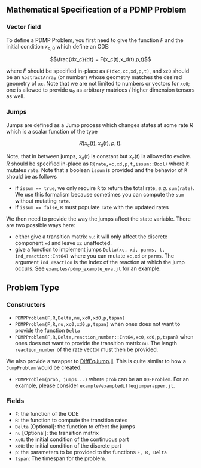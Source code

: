 ## Mathematical Specification of a PDMP Problem

### Vector field

To define a PDMP Problem, you first need to give the function $F$ and the initial condition $x_{c,0}$ which define an ODE:

```math
\frac{dx_c}{dt} = F(x_c(t),x_d(t),p,t)
```

where $F$ should be specified in-place as `F(dxc,xc,xd,p,t)`, and `xc0` should be an `AbstractArray` (or number) whose geometry matches the desired geometry of `xc`. Note that we are not limited to numbers or vectors for `xc0`; one is allowed to provide u₀ as arbitrary matrices / higher dimension tensors as well.

### Jumps

Jumps are defined as a Jump process which changes states at some rate $R$ which is a scalar function of the type 

```math
R(x_c(t),x_d(t),p,t).
```

Note, that in between jumps, $x_d(t)$ is constant but $x_c(t)$ is allowed to evolve.
$R$ should be specified in-place as `R(rate,xc,xd,p,t,issum::Bool)` where it mutates `rate`. Note that a boolean `issum` is provided and the behavior of `R` should be as follows

- if `issum == true`, we only require `R` to return the total rate, *e.g.* `sum(rate)`. We use this formalism because sometimes you can compute the `sum` without mutating `rate`.
- if `issum == false`, `R` must populate `rate` with the updated rates

We then need to provide the way the jumps affect the state variable. There are two possible ways here:

- either give a transition matrix `nu`: it will only affect the discrete component `xd` and leave `xc` unaffected.
- give a function to implement jumps `Delta(xc, xd, parms, t, ind_reaction::Int64)` where you can mutate `xc,xd` or `parms`. The argument `ind_reaction` is the index of the reaction at which the jump occurs. See `examples/pdmp_example_eva.jl` for an example.

## Problem Type

### Constructors

- `PDMPProblem(F,R,Delta,nu,xc0,xd0,p,tspan)`
- `PDMPProblem(F,R,nu,xc0,xd0,p,tspan)` when ones does not want to provide the function `Delta`
- `PDMPProblem(F,R,Delta,reaction_number::Int64,xc0,xd0,p,tspan)` when ones does not want to provide the transition matrix `nu`. The length `reaction_number` of the rate vector must then be provided.

We also provide a wrapper to [DiffEqJump.jl](https://github.com/JuliaDiffEq/DiffEqJump.jl). This is quite similar to how a `JumpProblem` would be created.

- `PDMPProblem(prob, jumps...)` where `prob` can be an `ODEProblem`. For an example, please consider `example/examplediffeqjumpwrapper.jl`.

### Fields
- `F`: the function of the ODE
- `R`: the function to compute the transition rates
- `Delta` [Optional]: the function to effect the jumps
- `nu` [Optional]: the transition matrix
- `xc0`: the initial condition of the continuous part
- `xd0`: the initial condition of the discrete part
- `p`: the parameters to be provided to the functions `F, R, Delta`
- `tspan`: The timespan for the problem.

